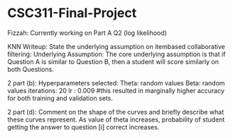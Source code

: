 # CSC311-Final-Project

Fizzah: Currently working on Part A Q2 (log likelihood)

KNN Writeup:
  State the underlying assumption on itembased collaborative filtering: 
  Underlying Assumption:  The core underlying assumption is that if Question A is similar to Question B, then a student will score similarly on both Questions.

2 part (b): Hyperparameters selected:
  Theta: random values
  Beta: random values
  iterations: 20
  lr : 0.009 #this resulted in marginally higher accuracy for both training and validation sets.

2 part (d):  Comment on the shape of the curves and briefly describe what these curves represent.
  As value of theta increases, probability of student getting the answer to question [i] correct increases. 
